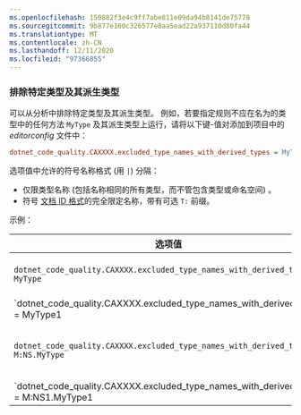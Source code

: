```yaml
---
ms.openlocfilehash: 150882f3e4c9ff7abe811e09da94b8141de75778
ms.sourcegitcommit: 9b877e160c326577e8aa5ead22a937110d80fa44
ms.translationtype: MT
ms.contentlocale: zh-CN
ms.lasthandoff: 12/11/2020
ms.locfileid: "97366855"
---
```

### <a name="exclude-specific-types-and-their-derived-types"></a>排除特定类型及其派生类型

可以从分析中排除特定类型及其派生类型。 例如，若要指定规则不应在名为的类型中的任何方法 `MyType` 及其派生类型上运行，请将以下键-值对添加到项目中的 *editorconfig* 文件中：

```ini
dotnet_code_quality.CAXXXX.excluded_type_names_with_derived_types = MyType
```

选项值中允许的符号名称格式 (用 `|`) 分隔：

- 仅限类型名称 (包括名称相同的所有类型，而不管包含类型或命名空间) 。
- 符号 [文档 ID 格式](../../docs/csharp/programming-guide/xmldoc/processing-the-xml-file.md#id-strings)的完全限定名称，带有可选 `T:` 前缀。

示例：

| 选项值 | 总结 |
| --- | --- |
|`dotnet_code_quality.CAXXXX.excluded_type_names_with_derived_types = MyType` | 匹配名为的所有类型 `MyType` 及其所有派生类型。 |
|`dotnet_code_quality.CAXXXX.excluded_type_names_with_derived_types = MyType1|MyType2` | 匹配名为或及其 `MyType1` `MyType2` 所有派生类型的所有类型。 |
|`dotnet_code_quality.CAXXXX.excluded_type_names_with_derived_types = M:NS.MyType` | 匹配 `MyType` 具有给定完全限定名称及其所有派生类型的特定类型。 |
|`dotnet_code_quality.CAXXXX.excluded_type_names_with_derived_types = M:NS1.MyType1|M:NS2.MyType2` | 匹配特定的类型， `MyType1` 以及 `MyType2` 相应的完全限定名称及其所有派生类型。 |
